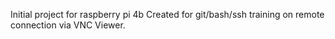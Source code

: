 Initial project for raspberry pi 4b
Created for git/bash/ssh training on remote connection via VNC Viewer.
